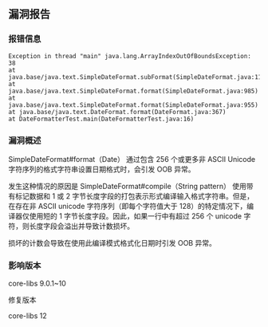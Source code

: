 ## 漏洞报告

### 报错信息

```
Exception in thread "main" java.lang.ArrayIndexOutOfBoundsException: 38
at java.base/java.text.SimpleDateFormat.subFormat(SimpleDateFormat.java:1124)
at java.base/java.text.SimpleDateFormat.format(SimpleDateFormat.java:985)
at java.base/java.text.SimpleDateFormat.format(SimpleDateFormat.java:955)
at java.base/java.text.DateFormat.format(DateFormat.java:367)
at DateFormatterTest.main(DateFormatterTest.java:16)
```

### 漏洞概述

SimpleDateFormat#format（Date） 通过包含 256 个或更多非 ASCII Unicode 字符序列的格式字符串设置日期格式时，会引发 OOB 异常。

发生这种情况的原因是 SimpleDateFormat#compile（String pattern） 使用带有标记数据和 1 或 2 字节长度字段的打包表示形式编译输入格式字符串。但是，在存在非 ASCII unicode 字符序列（即每个字符值大于 128）的特定情况下，编译器仅使用短的 1 字节长度字段。因此，如果一行中有超过 256 个 unicode 字符，则长度字段会溢出并导致计数损坏。

损坏的计数会导致在使用此编译模式格式化日期时引发 OOB 异常。

### 影响版本

core-libs 9.0.1~10

修复版本

core-libs 12

